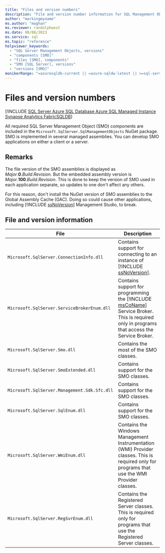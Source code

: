 ```yaml
---
title: "Files and version numbers"
description: "File and version number information for SQL Management Objects (SMO)"
author: "markingmyname"
ms.author: "maghan"
ms.reviewer: randolphwest
ms.date: 08/08/2023
ms.service: sql
ms.topic: "reference"
helpviewer_keywords:
  - "SQL Server Management Objects, versions"
  - "components [SMO]"
  - "files [SMO], components"
  - "SMO [SQL Server], versions"
  - "versions [SMO]"
monikerRange: "=azuresqldb-current || =azure-sqldw-latest || >=sql-server-2016 || >=sql-server-linux-2017 || =azuresqldb-mi-current || =fabric"
---
```

# Files and version numbers

[!INCLUDE [SQL Server Azure SQL Database Azure SQL Managed Instance Synapse Analytics FabricSQLDB](../../includes/applies-to-version/sql-asdb-asdbmi-asa-fabricsqldb.md)]

All required SQL Server Management Object (SMO) components are included in the `Microsoft.SqlServer.SqlManagementObjects` NuGet package. SMO is implemented in several managed assemblies. You can develop SMO applications on either a client or a server.

## Remarks

The file version of the SMO assemblies is displayed as *Major*.**0**.*Build*.*Revision*. But the embedded assembly version is *Major*.**100**.*Build*.*Revision*. This is done to keep the version of SMO used in each application separate, so updates to one don't affect any others.

For this reason, don't install the NuGet version of SMO assemblies to the Global Assembly Cache (GAC). Doing so could cause other applications, including [!INCLUDE [ssNoVersion](../../includes/ssnoversion-md.md)] Management Studio, to break.

## File and version information

| File | Description |
| --- | --- |
| `Microsoft.SqlServer.ConnectionInfo.dll` | Contains support for connecting to an instance of [!INCLUDE [ssNoVersion](../../includes/ssnoversion-md.md)]. |
| `Microsoft.SqlServer.ServiceBrokerEnum.dll` | Contains support for programming the [!INCLUDE [msCoName](../../includes/msconame-md.md)] Service Broker. This is required only in programs that access the Service Broker. |
| `Microsoft.SqlServer.Smo.dll` | Contains the most of the SMO classes. |
| `Microsoft.SqlServer.SmoExtended.dll` | Contains support for the SMO classes. |
| `Microsoft.SqlServer.Management.Sdk.Sfc.dll` | Contains support for the SMO classes. |
| `Microsoft.SqlServer.SqlEnum.dll` | Contains support for the SMO classes. |
| `Microsoft.SqlServer.WmiEnum.dll` | Contains the Windows Management Instrumentation (WMI) Provider classes. This is required only for programs that use the WMI Provider classes. |
| `Microsoft.SqlServer.RegSvrEnum.dll` | Contains the Registered Server classes. This is required only for programs that use the Registered Server classes. |
